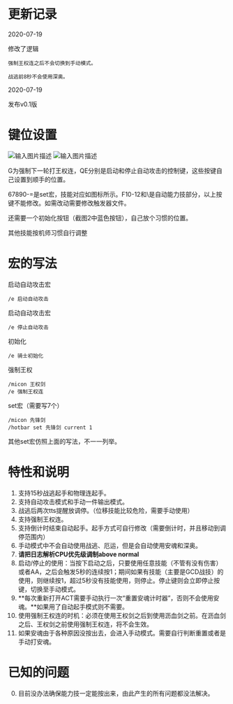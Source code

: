 # 更新记录
2020-07-19

修改了逻辑

    强制王权连之后不会切换到手动模式。
    
    战逃前8秒不会使用深奥。
    
2020-07-19 

发布v0.1版

# 键位设置
![输入图片描述](https://uploader.shimo.im/f/PJynZBIODrzJJqcL.png!thumbnail)
![输入图片描述](https://uploader.shimo.im/f/DC6MdYNR2QnKDhOj.png!thumbnail)

G为强制下一轮打王权连，QE分别是启动和停止自动攻击的控制键，这些按键自己设置到顺手的位置。

67890-=是set宏，技能对应如图标所示。F10-12和\是自动能力技部分，以上按键不能修改。如需改动需要修改触发器文件。

还需要一个初始化按钮（截图2中蓝色按钮），自己放个习惯的位置。

其他技能按机师习惯自行调整

# 宏的写法
    
启动自动攻击宏

    /e 启动自动攻击

启动自动攻击宏

    /e 停止自动攻击
初始化

    /e 骑士初始化
强制王权

    /micon 王权剑
    /e 强制王权连

set宏（需要写7个）

    /micon 先锋剑
    /hotbar set 先锋剑 current 1

其他set宏仿照上面的写法，不一一列举。

# 特性和说明
    
1.  支持15秒战逃起手和物理连起手。
2.  支持自动攻击模式和手动一件输出模式。
3.  战逃后两次tts提醒放调停。（位移技能比较危险，需要手动使用）
4.  支持强制王权连。
5.  支持倒计时结束自动起手。起手方式可自行修改（需要倒计时，并且移动到调停范围内）
6.  手动模式中不会自动使用战逃、厄运，但是会自动使用安魂和深奥。
7.  **请把日志解析CPU优先级调制above normal**
8.  启动/停止的使用：当按下启动之后，只要使用任意技能（不管有没有伤害）或者AA，之后会触发5秒的连续按1；期间如果有技能（主要是GCD战技）的使用，则继续按1，超过5秒没有技能使用，则停止。停止键则会立即停止按键，切换至手动模式。
9.  **每次重新打开ACT需要手动执行一次“重置安魂计时器”，否则不会使用安魂。**如果用了自动起手模式则不需要。
10. 使用强制王权连的时机：必须在使用王权剑之后到使用沥血剑之前。在沥血剑之后、王权剑之前使用强制王权连，将不会生效。
11. 如果安魂由于各种原因没按出去，会进入手动模式。需要自行判断重置或者是手动打安魂。

# 已知的问题
0. 目前没办法确保能力技一定能按出来，由此产生的所有问题都没法解决。
